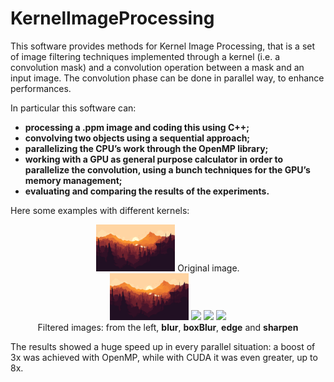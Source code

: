 # KernelImageProcessing
This software provides methods for Kernel Image Processing, that is a set 
of image filtering techniques implemented through a kernel (i.e. a convolution mask)
and a convolution operation between a mask and an input image. The convolution 
phase can be done in parallel way, to enhance performances.

In particular this software can:

- **processing a .ppm image and coding this using C++;**
- **convolving two objects using a sequential approach;**
- **parallelizing the CPU’s work through the OpenMP library;**
- **working with a GPU as general purpose calculator in order to parallelize the convolution, using a bunch techniques for the GPU’s memory management;**
- **evaluating and comparing the results of the experiments.**

Here some examples with different kernels:

<div align="center">

<img src="demoImages/ridSunset.png" width="25%"/>
Original image.

</div>

<div align="center">

<div>
<img src="demoImages/sequential_blur.png" width="25%"/>
<img src="demoImages/sequential_boxBlur.png width="25%""/>
<img src="demoImages/sequential_edge.png width="25%""/>
<img src="demoImages/sequential_sharpen.png width="25%""/>
</div>
Filtered images: from the left, <b>blur</b>, <b>boxBlur</b>, <b>edge</b> and <b>sharpen</b>

</div>

The results showed a huge speed up in every parallel
situation: a boost of 3x was achieved with OpenMP, while
with CUDA it was even greater, up to 8x.